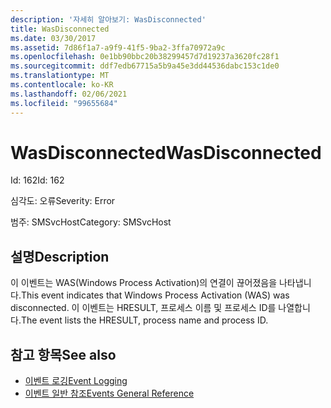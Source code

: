 ```yaml
---
description: '자세히 알아보기: WasDisconnected'
title: WasDisconnected
ms.date: 03/30/2017
ms.assetid: 7d86f1a7-a9f9-41f5-9ba2-3ffa70972a9c
ms.openlocfilehash: 0e1bb90bbc20b38299457d7d19237a3620fc28f1
ms.sourcegitcommit: ddf7edb67715a5b9a45e3dd44536dabc153c1de0
ms.translationtype: MT
ms.contentlocale: ko-KR
ms.lasthandoff: 02/06/2021
ms.locfileid: "99655684"
---
```

# <a name="wasdisconnected"></a><span data-ttu-id="c6937-103">WasDisconnected</span><span class="sxs-lookup"><span data-stu-id="c6937-103">WasDisconnected</span></span>

<span data-ttu-id="c6937-104">Id: 162</span><span class="sxs-lookup"><span data-stu-id="c6937-104">Id: 162</span></span>  
  
 <span data-ttu-id="c6937-105">심각도: 오류</span><span class="sxs-lookup"><span data-stu-id="c6937-105">Severity: Error</span></span>  
  
 <span data-ttu-id="c6937-106">범주: SMSvcHost</span><span class="sxs-lookup"><span data-stu-id="c6937-106">Category: SMSvcHost</span></span>  
  
## <a name="description"></a><span data-ttu-id="c6937-107">설명</span><span class="sxs-lookup"><span data-stu-id="c6937-107">Description</span></span>  

 <span data-ttu-id="c6937-108">이 이벤트는 WAS(Windows Process Activation)의 연결이 끊어졌음을 나타냅니다.</span><span class="sxs-lookup"><span data-stu-id="c6937-108">This event indicates that Windows Process Activation (WAS) was disconnected.</span></span> <span data-ttu-id="c6937-109">이 이벤트는 HRESULT, 프로세스 이름 및 프로세스 ID를 나열합니다.</span><span class="sxs-lookup"><span data-stu-id="c6937-109">The event lists the HRESULT, process name and process ID.</span></span>  
  
## <a name="see-also"></a><span data-ttu-id="c6937-110">참고 항목</span><span class="sxs-lookup"><span data-stu-id="c6937-110">See also</span></span>

- [<span data-ttu-id="c6937-111">이벤트 로깅</span><span class="sxs-lookup"><span data-stu-id="c6937-111">Event Logging</span></span>](index.md)
- [<span data-ttu-id="c6937-112">이벤트 일반 참조</span><span class="sxs-lookup"><span data-stu-id="c6937-112">Events General Reference</span></span>](events-general-reference.md)
